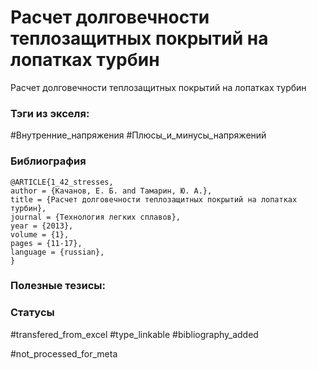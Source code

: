 # Расчет долговечности теплозащитных покрытий на лопатках турбин

Расчет долговечности теплозащитных покрытий на лопатках турбин

### Тэги из экселя:
#Внутренние_напряжения 
#Плюсы_и_минусы_напряжений 

### Библиография
```
@ARTICLE{1_42_stresses,
author = {Качанов, Е. Б. and Тамарин, Ю. А.},
title = {Расчет долговечности теплозащитных покрытий на лопатках турбин},
journal = {Технология легких сплавов},
year = {2013},
volume = {1},
pages = {11-17},
language = {russian},
}
```

### Полезные тезисы:

### Статусы
#transfered_from_excel 
#type_linkable 
#bibliography_added 

#not_processed_for_meta